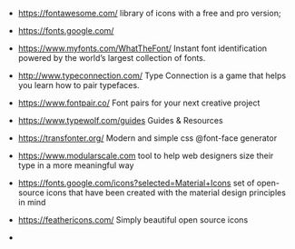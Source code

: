 
* https://fontawesome.com/  library of icons with a free and pro version;
* https://fonts.google.com/
* https://www.myfonts.com/WhatTheFont/  Instant font identification powered by the world’s largest collection of fonts.

* http://www.typeconnection.com/  Type Connection is a game that helps you learn how to pair typefaces.
* https://www.fontpair.co/  Font pairs for your next creative project
* https://www.typewolf.com/guides  Guides & Resources
* https://transfonter.org/   Modern and simple css @font-face generator 

* https://www.modularscale.com  tool to help web designers size their type in a more meaningful way

* https://fonts.google.com/icons?selected=Material+Icons  set of open-source icons that have been created with the material design principles in mind
* https://feathericons.com/  Simply beautiful open source icons
* 



